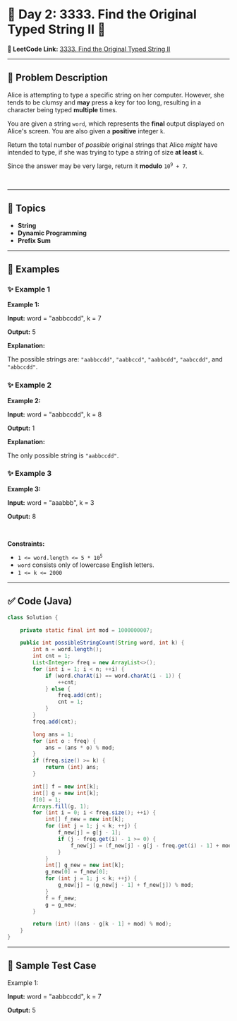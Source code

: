 # 📌 Day 2: 3333. Find the Original Typed String II 🎯

**🔗 LeetCode Link:** [3333. Find the Original Typed String II](https://leetcode.com/problems/find-the-original-typed-string-ii/)

---

## 🧩 Problem Description

<p>Alice is attempting to type a specific string on her computer. However, she tends to be clumsy and <strong>may</strong> press a key for too long, resulting in a character being typed <strong>multiple</strong> times.</p>

<p>You are given a string <code>word</code>, which represents the <strong>final</strong> output displayed on Alice&#39;s screen. You are also given a <strong>positive</strong> integer <code>k</code>.</p>

<p>Return the total number of <em>possible</em> original strings that Alice <em>might</em> have intended to type, if she was trying to type a string of size <strong>at least</strong> <code>k</code>.</p>

<p>Since the answer may be very large, return it <strong>modulo</strong> <code>10<sup>9</sup> + 7</code>.</p>

<p>&nbsp;</p>
<p><strong class="example">

---

## 🧠 Topics

- String
- Dynamic Programming
- Prefix Sum
---

## 🧩 Examples

### ✨ Example 1

Example 1:</strong></p>

<div class="example-block">
<p><strong>Input:</strong> <span class="example-io">word = &quot;aabbccdd&quot;, k = 7</span></p>

<p><strong>Output:</strong> <span class="example-io">5</span></p>

<p><strong>Explanation:</strong></p>

<p>The possible strings are: <code>&quot;aabbccdd&quot;</code>, <code>&quot;aabbccd&quot;</code>, <code>&quot;aabbcdd&quot;</code>, <code>&quot;aabccdd&quot;</code>, and <code>&quot;abbccdd&quot;</code>.</p>
</div>

<p><strong class="example">

### ✨ Example 2

Example 2:</strong></p>

<div class="example-block">
<p><strong>Input:</strong> <span class="example-io">word = &quot;aabbccdd&quot;, k = 8</span></p>

<p><strong>Output:</strong> <span class="example-io">1</span></p>

<p><strong>Explanation:</strong></p>

<p>The only possible string is <code>&quot;aabbccdd&quot;</code>.</p>
</div>

<p><strong class="example">

### ✨ Example 3

Example 3:</strong></p>

<div class="example-block">
<p><strong>Input:</strong> <span class="example-io">word = &quot;aaabbb&quot;, k = 3</span></p>

<p><strong>Output:</strong> <span class="example-io">8</span></p>
</div>

<p>&nbsp;</p>
<p><strong>Constraints:</strong></p>

<ul>
	<li><code>1 &lt;= word.length &lt;= 5 * 10<sup>5</sup></code></li>
	<li><code>word</code> consists only of lowercase English letters.</li>
	<li><code>1 &lt;= k &lt;= 2000</code></li>
</ul>

---

## ✅ Code (Java)

```java
class Solution {

    private static final int mod = 1000000007;

    public int possibleStringCount(String word, int k) {
        int n = word.length();
        int cnt = 1;
        List<Integer> freq = new ArrayList<>();
        for (int i = 1; i < n; ++i) {
            if (word.charAt(i) == word.charAt(i - 1)) {
                ++cnt;
            } else {
                freq.add(cnt);
                cnt = 1;
            }
        }
        freq.add(cnt);

        long ans = 1;
        for (int o : freq) {
            ans = (ans * o) % mod;
        }
        if (freq.size() >= k) {
            return (int) ans;
        }

        int[] f = new int[k];
        int[] g = new int[k];
        f[0] = 1;
        Arrays.fill(g, 1);
        for (int i = 0; i < freq.size(); ++i) {
            int[] f_new = new int[k];
            for (int j = 1; j < k; ++j) {
                f_new[j] = g[j - 1];
                if (j - freq.get(i) - 1 >= 0) {
                    f_new[j] = (f_new[j] - g[j - freq.get(i) - 1] + mod) % mod;
                }
            }
            int[] g_new = new int[k];
            g_new[0] = f_new[0];
            for (int j = 1; j < k; ++j) {
                g_new[j] = (g_new[j - 1] + f_new[j]) % mod;
            }
            f = f_new;
            g = g_new;
        }

        return (int) ((ans - g[k - 1] + mod) % mod);
    }
}
```

---

## 🧪 Sample Test Case


Example 1:</strong></p>

<div class="example-block">
<p><strong>Input:</strong> <span class="example-io">word = &quot;aabbccdd&quot;, k = 7</span></p>

<p><strong>Output:</strong> <span class="example-io">5</span></p>

</div>

<p><strong class="example">


